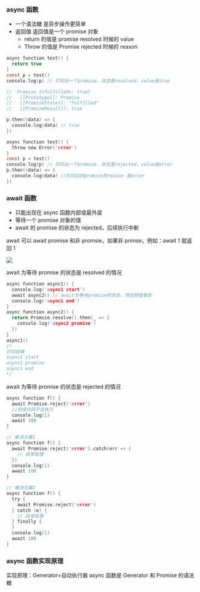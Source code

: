 ### async 函数
- 一个语法糖 是异步操作更简单
- 返回值 返回值是一个 promise 对象
   - return 的值是 promise resolved 时候的 value
   - Throw 的值是 Promise rejected 时候的 reason
```c
async function test() {
  return true
}
const p = test()
console.log(p) // 打印出一个promise，状态是resolved，value是true

//  Promise {<fulfilled>: true}
//   [[Prototype]]: Promise
//   [[PromiseState]]: "fulfilled"
//   [[PromiseResult]]: true

p.then((data) => {
  console.log(data) // true
})

```

```c
async function test() {
  throw new Error('error')
}
const p = test()
console.log(p) // 打印出一个promise，状态是rejected，value是error
p.then((data) => {
  console.log(data) //打印出的promise的reason 是error
})
```
### await 函数

- 只能出现在 async 函数内部或最外层
- 等待一个 promise 对象的值
- await 的 promise 的状态为 rejected，后续执行中断

await 可以 await promise 和非 promsie，如果非 primse，例如：await 1 就返回 1

![](https://cdn.nlark.com/yuque/0/2022/webp/2976158/1657074829694-4d4af52e-4242-471d-b504-671fbc191b81.webp#clientId=ufda96a44-9224-4&crop=0&crop=0&crop=1&crop=1&from=paste&id=u181c81c0&margin=%5Bobject%20Object%5D&originHeight=648&originWidth=2620&originalType=url&ratio=1&rotation=0&showTitle=false&status=done&style=none&taskId=u21d287db-8487-4d1b-8f2a-d3af7060ea6&title=)

await 为等待 promise 的状态是 resolved 的情况
```c
async function async1() {
  console.log('async1 start')
  await async2() // await为等待promise的状态，然后把值拿到
  console.log('async1 end')
}
async function async2() {
  return Promsie.resolve().then(_ => {
    console.log('async2 promise')
  })
}
async1()
/*
打印结果
async1 start
async2 promise
async1 end
*/
```
await 为等待 promise 的状态是 rejected 的情况
```c
async function f() {
  await Promise.reject('error')
  //后续代码不会执行
  console.log(1)
  await 100
}

// 解决方案1
async function f() {
  await Promise.reject('error').catch(err => {
    // 异常处理
  })
  console.log(1)
  await 100
}

// 解决方案2
async function f() {
  try {
    await Promise.reject('error')
  } catch (e) {
    // 异常处理
  } finally {
  }
  console.log(1)
  await 100
}

```
### async 函数实现原理
实现原理：Generator+自动执行器
async 函数是 Generator 和 Promise 的语法糖
